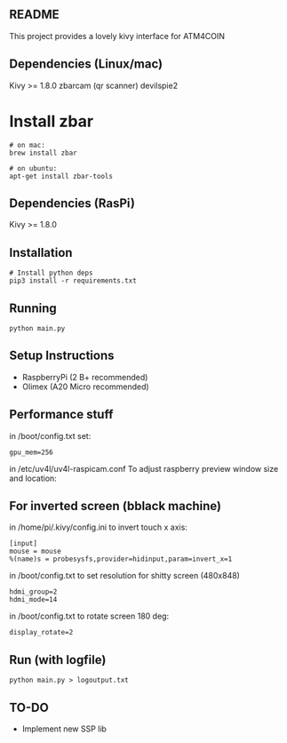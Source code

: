 README
------

This project provides a lovely kivy interface for ATM4COIN

Dependencies (Linux/mac)
------------

Kivy >= 1.8.0
zbarcam (qr scanner)
devilspie2


# Install zbar
```
# on mac:
brew install zbar

# on ubuntu:
apt-get install zbar-tools
```

Dependencies (RasPi)
------------

Kivy >= 1.8.0


Installation
------------
```
# Install python deps
pip3 install -r requirements.txt
```

Running
-------
```
python main.py
```


Setup Instructions
------------------

*   RaspberryPi (2 B+ recommended)
*   Olimex (A20 Micro recommended)


Performance stuff
-----------------

in /boot/config.txt set:

    gpu_mem=256

in /etc/uv4l/uv4l-raspicam.conf To adjust raspberry preview window size and location:



For inverted screen (bblack machine)
-------------------

in /home/pi/.kivy/config.ini to invert touch x axis:

    [input]
    mouse = mouse
    %(name)s = probesysfs,provider=hidinput,param=invert_x=1

in /boot/config.txt to set resolution for shitty screen (480x848)

    hdmi_group=2
    hdmi_mode=14

in /boot/config.txt to rotate screen 180 deg:

    display_rotate=2

Run (with logfile)
------------------

    python main.py > logoutput.txt


TO-DO
-----
- Implement new SSP lib
